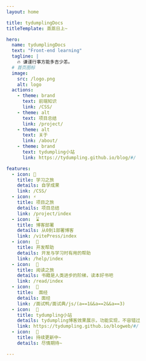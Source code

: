 ```yaml
---
layout: home

title: tydumplingDocs
titleTemplate: 蒸蒸日上~

hero:
  name: tydumplingDocs
  text: "Front-end learning"
  tagline: |
    🔥 谦谨行事方能多吉少恙。
  # 首页图标
  image:
    src: /logo.png
    alt: logo
  actions:
    - theme: brand
      text: 前端知识
      link: /CSS/
    - theme: alt
      text: 项目总结
      link: /project/
    - theme: alt
      text: 关于
      link: /about/
    - theme: brand
      text: tydumpling小站
      link: https://tydumpling.github.io/blog/#/

features:
  - icon: 📕
    title: 学习之旅
    details: 自学成果
    link: /CSS/
  - icon: ⚡
    title: 项目之旅
    details: 项目总结
    link: /project/index
  - icon:  ⌛
    title: 博客部署
    details: 从0到1部署博客
    link: /vitePress/index
  - icon:  🎉
    title: 开发帮助
    details: 开发与学习时有用的帮助
    link: /help/index
  - icon:  📖
    title: 阅读之旅
    details: 书籍是人类进步的阶梯，读本好书吧
    link: /read/index
  - icon:  🎫
    title:  面经
    details: 面经
    link: /面试鸭/面试典/js/(a==1&&a==2&&a==3)
  - icon:  📘
    title: tydumpling小站
    details: tydumpling博客效果展示，功能实现，不容错过
    link: https://tydumpling.github.io/blogweb/#/
  - icon:  🎈️
    title: 持续更新中~
    details: 尽情期待~

---
```


<script setup>
import {
  VPTeamPage,
  VPTeamPageTitle,
  VPTeamMembers
} from 'vitepress/theme';
import { icons } from './socialIcons';

const members = [
  {
    avatar: 'https://www.github.com/tydumpling.png',
    name: 'Yuan tang',
    title: '谦谨行事',
    desc: 'FE Developer<br/>Creator @ <a href="https://github.com/tydumpling/blog" target="_blank">tydumpling</a>',
    links: [
      { icon: 'github', link: 'https://github.com/tydumpling' },
      {
       icon: { svg: icons.bilibili } ,link: "https://space.bilibili.com/1913053858",
      },
      // { icon: 'youtube', link: 'https://www.youtube.com/@tydumpling'},
    ]
  },
  {
    avatar: 'https://www.github.com/tydumplings.png',
    name: 'tydumplings',
    title: '热爱学习',
      desc: 'FE Developer<br/>Creator @ <a href="https://github.com/tydumpling/blog" target="_blank">tydumpling</a>',
    links: [
      { icon: 'github', link: 'https://github.com/tydumplings' },
      {
       icon: { svg: icons.bilibili } ,link: "https://space.bilibili.com/1913053858",
      },
    ]
  },
]
</script>

<VPTeamPage>
  <VPTeamPageTitle>
    <template #title>
      核心成员介绍
    </template>
  </VPTeamPageTitle>
  <VPTeamMembers
    :members="members"
  />
</VPTeamPage>

<HomeContributors/>